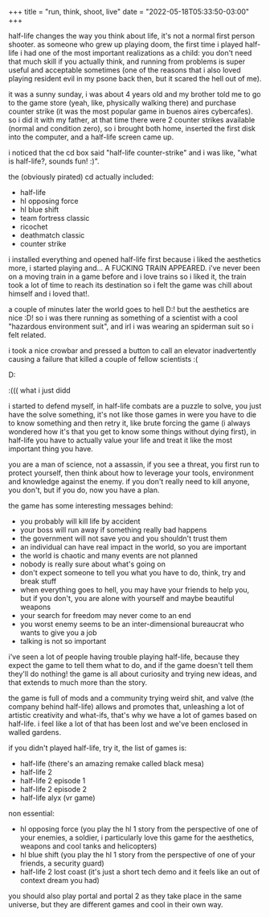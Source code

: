 +++
title = "run, think, shoot, live"
date = "2022-05-18T05:33:50-03:00"
+++

half-life changes the way you think about life, it's not a normal first person shooter. as someone who grew up playing doom, the first time i played half-life i had one of the most important realizations as a child: you don't need that much skill if you actually think, and running from problems is super useful and acceptable sometimes (one of the reasons that i also loved playing resident evil in my psone back then, but it scared the hell out of me).

it was a sunny sunday, i was about 4 years old and my brother told me to go to the game store (yeah, like, physically walking there) and purchase counter strike (it was the most popular game in buenos aires cybercafes). so i did it with my father, at that time there were 2 counter strikes available (normal and condition zero), so i brought both home, inserted the first disk into the computer, and a half-life screen came up.

i noticed that the cd box said "half-life counter-strike" and i was like, "what is half-life?, sounds fun! :)".

the (obviously pirated) cd actually included:
- half-life
- hl opposing force
- hl blue shift
- team fortress classic
- ricochet
- deathmatch classic
- counter strike

i installed everything and opened half-life first because i liked the aesthetics more, i started playing and... A FUCKING TRAIN APPEARED. i've never been on a moving train in a game before and i love trains so i liked it, the train took a lot of time to reach its destination so i felt the game was chill about himself and i loved that!.

a couple of minutes later the world goes to hell D:!  but the aesthetics are nice :D! so i was there running as something of a scientist with a cool "hazardous environment suit", and irl i was wearing an spiderman suit so i felt related.

i took a nice crowbar and pressed a button to call an elevator inadvertently causing a failure that killed a couple of fellow scientists :(

D:


:((( what i just didd

i started to defend myself, in half-life combats are a puzzle to solve, you just have the solve something, it's not like those games in were you have to die to know something and then retry it, like brute forcing the game (i always wondered how it's that you get to know some things without dying first), in half-life you have to actually value your life and treat it like the most important thing you have.

you are a man of science, not a assassin, if you see a threat, you first run to protect yourself, then think about how to leverage your tools, environment and knowledge against the enemy. if you don't really need to kill anyone, you don't, but if you do, now you have a plan.

the game has some interesting messages behind:
- you probably will kill life by accident
- your boss will run away if something really bad happens
- the government will not save you and you shouldn't trust them
- an individual can have real impact in the world, so you are important
- the world is chaotic and many events are not planned
- nobody is really sure about what's going on
- don't expect someone to tell you what you have to do, think, try and break stuff
- when everything goes to hell, you may have your friends to help you, but if you don't, you are alone with yourself and maybe beautiful weapons
- your search for freedom may never come to an end
- you worst enemy seems to be an inter-dimensional bureaucrat who wants to give you a job
- talking is not so important

i've seen a lot of people having trouble playing half-life, because they expect the game to tell them what to do, and if the game doesn't tell them they'll do nothing! the game is all about curiosity and trying new ideas, and that extends to much more than the story.

the game is full of mods and a community trying weird shit, and valve (the company behind half-life) allows and promotes that, unleashing a lot of artistic creativity and what-ifs, that's why we have a lot of games based on half-life. i feel like a lot of that has been lost and we've been enclosed in walled gardens.

if you didn't played half-life, try it, the list of games is:
- half-life (there's an amazing remake called black mesa)
- half-life 2
- half-life 2 episode 1
- half-life 2 episode 2
- half-life alyx (vr game)

non essential:
- hl opposing force (you play the hl 1 story from the perspective of one of your enemies, a soldier, i particularly love this game for the aesthetics, weapons and cool tanks and helicopters)
- hl blue shift (you play the hl 1 story from the perspective of one of your friends, a security guard)
- half-life 2 lost coast (it's just a short tech demo and it feels like an out of context dream you had)

you should also play portal and portal 2 as they take place in the same universe, but they are different games and cool in their own way.
